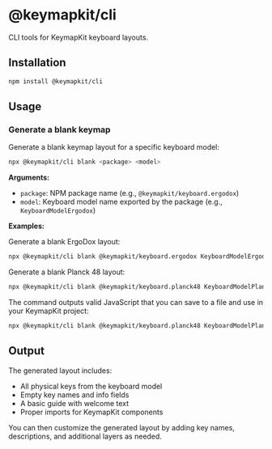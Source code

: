 # @keymapkit/cli

CLI tools for KeymapKit keyboard layouts.

## Installation

```bash
npm install @keymapkit/cli
```

## Usage

### Generate a blank keymap

Generate a blank keymap layout for a specific keyboard model:

```bash
npx @keymapkit/cli blank <package> <model>
```

**Arguments:**

- `package`: NPM package name (e.g., `@keymapkit/keyboard.ergodox`)
- `model`: Keyboard model name exported by the package (e.g., `KeyboardModelErgodox`)

**Examples:**

Generate a blank ErgoDox layout:

```bash
npx @keymapkit/cli blank @keymapkit/keyboard.ergodox KeyboardModelErgodox
```

Generate a blank Planck 48 layout:

```bash
npx @keymapkit/cli blank @keymapkit/keyboard.planck48 KeyboardModelPlanck48
```

The command outputs valid JavaScript that you can save to a file and use in your KeymapKit project:

```bash
npx @keymapkit/cli blank @keymapkit/keyboard.planck48 KeyboardModelPlanck48 > my-blank-layout.js
```

## Output

The generated layout includes:

- All physical keys from the keyboard model
- Empty key names and info fields
- A basic guide with welcome text
- Proper imports for KeymapKit components

You can then customize the generated layout by adding key names, descriptions, and additional layers as needed.
